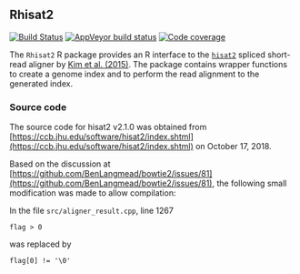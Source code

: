 ## Rhisat2
[![Build Status](https://travis-ci.com/csoneson/Rhisat2.svg?branch=master)](https://travis-ci.com/csoneson/Rhisat2)
[![AppVeyor build status](https://ci.appveyor.com/api/projects/status/github/csoneson/Rhisat2?branch=master&svg=true)](https://ci.appveyor.com/project/csoneson/Rhisat2)
[![Code coverage](https://codecov.io/github/csoneson/Rhisat2/coverage.svg?branch=master)](https://codecov.io/github/csoneson/Rhisat2)

The `Rhisat2` R package provides an R interface to the [`hisat2`](https://ccb.jhu.edu/software/hisat2/index.shtml) spliced short-read aligner by [Kim et al. (2015)](https://www.nature.com/articles/nmeth.3317). The package contains wrapper functions to create a genome index and to perform the read alignment to the generated index.

### Source code
The source code for hisat2 v2.1.0 was obtained from [https://ccb.jhu.edu/software/hisat2/index.shtml](https://ccb.jhu.edu/software/hisat2/index.shtml) on October 17, 2018.

Based on the discussion at [https://github.com/BenLangmead/bowtie2/issues/81](https://github.com/BenLangmead/bowtie2/issues/81), the following small modification was made to allow compilation:

In the file `src/aligner_result.cpp`, line 1267

	flag > 0

was replaced by

	flag[0] != '\0'
	
